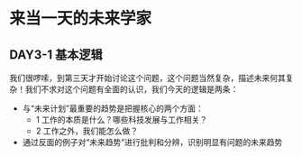 # 来当一天的未来学家

## DAY3-1 基本逻辑

我们很啰嗦，到第三天才开始讨论这个问题，这个问题当然复杂，描述未来何其复杂！我们不求对这个问题有全面的认识，我们今天的逻辑是两条：

* 与“未来计划”最重要的趋势是把握核心的两个方面：
    * 1 工作的本质是什么？哪些科技发展与工作相关？
    * 2 工作之外，我们能怎么做？
* 通过反面的例子对“未来趋势”进行批判和分辨，识别明显有问题的未来趋势

